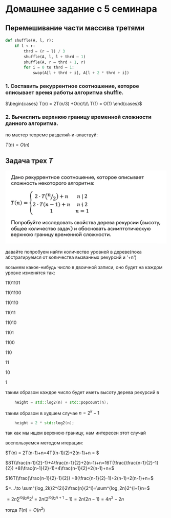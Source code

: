 # Домашнее задание с 5 семинара

## Перемешивание части массива третями

```python
def shuffle(A, l, r):
    if l < r:
        thrd = (r – l) / 3
        shuffle(A, l, l + thrd – 1)
        shuffle(A, r – thrd + 1, r)
        for i = 0 to thrd – 1:
            swap(A[l + thrd + i], A[l + 2 * thrd + i])
```

### 1. Cоставить рекуррентное соотношение, которое описывает время работы алгоритма shuffle.

$\begin{cases}
T(n) = 2T(n/3) +O(n)\\\\
T(1) = O(1)
\end{cases}$


### 2. Вычислить верхнюю границу временной сложности данного алгоритма.

по мастер теореме разделяй-и-властвуй:

$T(n) = O(n)$

## Задача трех $T$

![alt text](image.png)

давайте попробуем найти количество уровней в дереве(пока абстрагируемся от количества вызванных рекурсий и '+n')

возьмем какое-нибудь число в двоичной записи, оно будет на каждом уровне изменятся так:

1101101

1101100

110110

11011

11010

1101

1100

110

11

10

1


таким образом каждое число будет иметь высоту дерева рекурсий в

```c++
    height = std::log2(n) + std::popcount(n);
```


таким образом в худшем случае $n=2^k-1$
```c++
    height = 2 * std::log2(n);
```

так как мы ищем верхнюю границу, нам интересен этот случай

воспользуемся методом итерации:

$T(n) = 2T(n-1)+n=4T((n-1)/2)+2(n-1)+n = $

$8T(\frac{n-1}{2}-1)+4\frac{n-1}{2}+2(n-1)+n=16T(\frac{\frac{n-1}{2}-1}{2}) +8(\frac{n-1}{2}-1)+4\frac{n-1}{2}+2(n-1)+n=$

$16T(\frac{\frac{n-1}{2}-1}{2}) +8(\frac{n-1}{2}-1)+2(n-1)+2(n-1)+n=$

$=...\to \sum^{log_2k}2^{2i}2\frac{n}{2^i}=\sum^{log_2n}2^{i+1}n=$

$=2n\sum^{log_2n}2^i = 2n(2^{log_2n+1}-1) = 2n(2n-1)=4n^2-2n$

тогда $T(n)=O(n^2)$